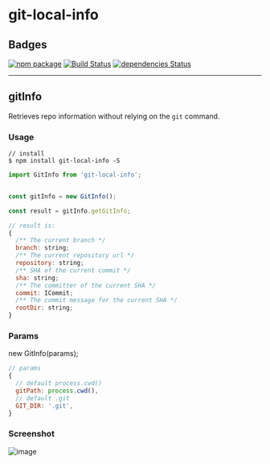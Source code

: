 
# git-local-info

## Badges

[![npm package](https://img.shields.io/npm/v/git-local-info.svg?style=flat-square)](https://www.npmjs.org/package/git-local-info) [![Build Status](https://travis-ci.org/ycjcl868/git-local-info.svg?branch=master)](https://travis-ci.org/ycjcl868/git-local-info) [![dependencies Status](https://david-dm.org/ycjcl868/git-local-info/status.svg)](https://david-dm.org/ycjcl868/git-local-info)

--------------------

## gitInfo

Retrieves repo information without relying on the `git` command.

### Usage

```
// install
$ npm install git-local-info -S
```

```javascript
import GitInfo from 'git-local-info';


const gitInfo = new GitInfo();

const result = gitInfo.getGitInfo;

// result is:
{
  /** The current branch */
  branch: string;
  /** The current repository url */
  repository: string;
  /** SHA of the current commit */
  sha: string;
  /** The committer of the current SHA */
  commit: ICommit;
  /** The commit message for the current SHA */
  rootDir: string;
}

```

### Params

new GitInfo(params);

```js
// params
{
  // default process.cwd()
  gitPath: process.cwd(),
  // default .git
  GIT_DIR: '.git',
}
```


### Screenshot

![image](https://user-images.githubusercontent.com/13595509/51222175-90a44c80-1977-11e9-81f7-e732e86c38de.png)
